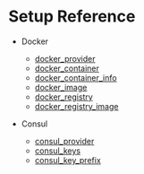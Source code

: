 # Setup Reference

* Docker
  - [docker_provider](docker/docker_provider.md)
  - [docker_container](docker/docker_container.md)
  - [docker_container_info](docker/docker_container_info.md)
  - [docker_image](docker/docker_image.md)
  - [docker_registry](docker/docker_registry.md)
  - [docker_registry_image](docker/docker_registry_image.md)  
    
* Consul
  - [consul_provider](consul/consul_provider.md)    
  - [consul_keys](consul/consul_keys.md)
  - [consul_key_prefix](consul/consul_key_prefix.md)